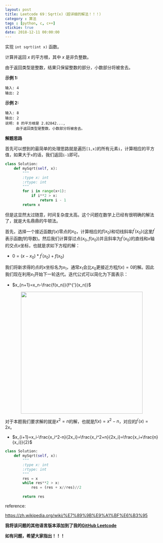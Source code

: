 ```yaml
---
layout: post
title: Leetcode 69：Sqrt(x)（超详细的解法！！！）
category : 算法
tags : [python, c, c++]
stickie: true
date: 2018-12-11 00:00:00
---
```


实现 `int sqrt(int x)` 函数。

计算并返回 *x* 的平方根，其中 *x* 是非负整数。

由于返回类型是整数，结果只保留整数的部分，小数部分将被舍去。

**示例 1:**

```
输入: 4
输出: 2
```

**示例 2:**

```
输入: 8
输出: 2
说明: 8 的平方根是 2.82842..., 
     由于返回类型是整数，小数部分将被舍去。
```

**解题思路**

首先可以想到的最简单的处理思路就是遍历`[1,x]`的所有元素`i`，计算相应的平方值，如果大于`x`的话，我们返回`i-1`即可。

```python
class Solution:
    def mySqrt(self, x):
        """
        :type x: int
        :rtype: int
        """
        for i in range(x+1):
            if i**2 > x:
                return i - 1
        return x
```

但是这显然太过随意，时间复杂度太高。这个问题在数学上已经有很明确的解法了，就是大名鼎鼎的牛顿法。

首先，选择一个接近函数$f(x)$零点的$x_0$，计算相应的$f(x_0)$和切线斜率$f^{'}(x_0)$(这里$f^{'}$表示函数$f$的导数)。然后我们计算穿过点$(x_0,f(x_0))$并且斜率为$f^{'}(x_0)$的直线和$x$轴的交点$x$坐标，也就是求如下方程的解：

- $0=(x-x_0)*f^{'}(x_0)+f(x_0)$

我们将新求得的点的$x$坐标名为$x_1$，通常$x_1$会比$x_0$更接近方程$f(x)=0$的解。因此我们现在利用$x_1$开始下一轮迭代。迭代公式可以简化为下面表示：

- $x_{n+1}=x_n-\frac{f(x_n)}{f^{'}(x_n)}$

<center class="half">
    <img src="https://raw.githubusercontent.com/wiki/luliyucoordinate/ImageBed/69/2018_12_11_1.gif" width="400" hegiht="400">
</center>

对于本题我们要求解的就是$x^2=n$的解，也就是$f(x)=x^2-n$，对应的$f^{'}(x)=2x$。

- $x_{i+1}=x_i-\frac{x_i^2-n}{2x_i}=\frac{x_i^2+n}{2x_i}=\frac{x_i+\frac{n}{x_i}}{2}$

```python
class Solution:
    def mySqrt(self, x):
        """
        :type x: int
        :rtype: int
        """
        res = x
        while res**2 > x:
            res = (res + x//res)//2
            
        return res
```

reference:

https://zh.wikipedia.org/wiki/%E7%89%9B%E9%A1%BF%E6%B3%95

**我将该问题的其他语言版本添加到了我的[GitHub Leetcode](https://github.com/luliyucoordinate/Leetcode)**

**如有问题，希望大家指出！！！**